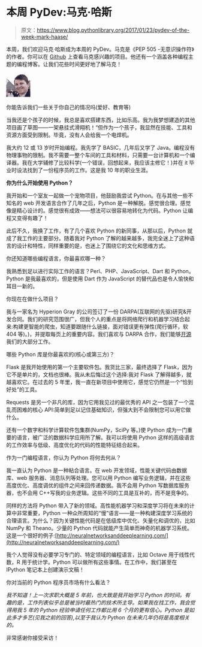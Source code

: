 # 本周 PyDev:马克·哈斯

> 原文：<https://www.blog.pythonlibrary.org/2017/01/23/pydev-of-the-week-mark-haase/>

本周，我们欢迎马克·哈斯成为本周的 PyDev。马克是《PEP 505 -无意识操作符》的作者。你可以在 [Github](https://github.com/mehaase?tab=repositories) 上查看马克感兴趣的项目。他还有一个涵盖各种编程主题的编程博客。让我们花些时间更好地了解马克！

![](img/32c3bcc78e3bc71d2bb955e976764fa8.png)

你能告诉我们一些关于你自己的情况吗(爱好、教育等)

当我还是个孩子的时候，我总是喜欢搭建东西，比如乐高。我为我梦想建造的其他项目画了草图——一架悬挂式滑翔机！“但作为一个孩子，我显然在技能、工具和资源方面受到限制。毕竟，没有人会给我一个电焊机。

我大约 12 或 13 岁时开始编程。我先学了 BASIC，几年后又学了 Java。编程没有物理事物的限制。我不需要一整个车间的工具和材料，只需要一台计算机和一个编译器。我在大学辅修了比较科学(一个错误，回想起来，我应该主修它！)并在 it 毕业时设法找到了一份程序员的工作。这是我 10 年的职业生涯。

**你为什么开始使用 Python？**

我开始和一个室友一起做一个宠物项目，他鼓励我尝试 Python。在与其他一些不知名的 web 开发语言合作了几年之后，Python 是一种解脱。感觉很合理。感觉像是精心设计的。感觉很有成效——想法可以很容易地转化为代码。Python 让编程又变得有趣了！

此后不久，我换了工作，有了几个喜欢 Python 的新同事，从那以后，Python 就成了我工作的主要部分。随着我对 Python 了解的越来越多，我完全迷上了这种语言的设计和特性，同样重要的是，也迷上了围绕它的文化和思维方式。

你还知道哪些编程语言，你最喜欢哪一种？

我熟悉到足以进行实际工作的语言？Perl、PHP、JavaScript、Dart 和 Python。Python 是我最喜欢的，但是使用 Dart 作为 JavaScript 的替代品也是令人愉快和耳目一新的。

你现在在做什么项目？

我与一家名为 Hyperion Gray 的公司签订了一份 DARPA(互联网的先驱)研究&开发合同。我们的研究范围很广，但我个人的重点是将网络爬行和机器学习结合起来:构建更智能的爬虫，知道要跟随什么链接，面对错误更有弹性(爬行循环，软 404 等)。)，并提取每页上的重要内容。我们喜欢与 DARPA 合作，我们能够[开源](http://opencatalog.darpa.mil/MEMEX.html)我们的大部分工作。

哪些 Python 库是你最喜欢的(核心或第三方)？

Flask 是我开始使用的第一个主要软件包。我货比三家，最终选择了 Flask，因为它不是单片的，文档也很棒。我从未后悔过这个选择:我对 Flask 了解得越多，就越喜欢它。在过去的 5 年里，我一直在新项目中使用它，感觉它仍然是一个“恰到好处”的工具。

Requests 是另一个非凡的库，因为它用我见过的最优秀的 API 之一包装了一个混乱而困难的核心 API:简单到足以记住基础知识，但强大到不会限制您可以用它做什么。

还有一个数字和科学计算软件包集群(NumPy，SciPy 等。)使 Python 成为一门重要的语言，被广泛的数据科学应用所了解。我可以将使用 Python 这样的高级语言的工作效率与低级、高度优化的代码的性能特征结合起来。

作为一门编程语言，你认为 Python 将何去何从？

我一直认为 Python 是一种粘合语言。在 web 开发领域，性能关键代码由数据库、web 服务器、消息队列等处理。您可以用 Python 编写业务逻辑，并在这些高度优化、高度调优的组件之间来回传递数据。我不会用 Python 写数据库服务器，也不会用 C++写我的业务逻辑。这些不同的工具是互补的，而不是竞争的。

同样的方法将 Python 带入了新的领域。高性能机器学习和深度学习将在未来的计算中非常重要，Python 一种众所周知的“慢”语言——是一种构建深度学习系统的合理语言。为什么？因为关键性能代码是在低级库中优化、矢量化和调优的，比如 NumPy 和 Theano。少量的 Python 代码就能产生简单而神奇的机器学习系统。这是一个很好的例子:[http://neuralnetworksanddeeplearning.com/](http://neuralnetworksanddeeplearning.com/)

我个人觉得没有必要学习专门的、特定领域的编程语言，比如 Octave 用于线性代数，R 用于统计学。Python 可以做所有这些事情。在工作中，我们甚至在 IPython 笔记本上创建演示文稿！

你对当前的 Python 程序员市场有什么看法？

*我不知道！上一次求职大概是 5 年前，也大致是我开始学习 Python 的时间。有趣的是，工作列表似乎总是被当时最热门的技术所主导。如果我在找工作，我会觉得用我 5 年的 Python 经验申请任何工作都比用 6 个月的更有信心。Python 是如此多才多艺(见我之前的回答),以至于我认为 Python 在未来几年仍将是高度相关的。*

非常感谢你接受采访！